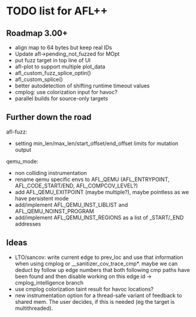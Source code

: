 # TODO list for AFL++

## Roadmap 3.00+

 - align map to 64 bytes but keep real IDs
 - Update afl->pending_not_fuzzed for MOpt
 - put fuzz target in top line of UI
 - afl-plot to support multiple plot_data
 - afl_custom_fuzz_splice_optin()
 - afl_custom_splice()
 - better autodetection of shifting runtime timeout values
 - cmplog: use colorization input for havoc?
 - parallel builds for source-only targets


## Further down the road

afl-fuzz:
 - setting min_len/max_len/start_offset/end_offset limits for mutation output

qemu_mode:
 - non colliding instrumentation
 - rename qemu specific envs to AFL_QEMU (AFL_ENTRYPOINT, AFL_CODE_START/END,
   AFL_COMPCOV_LEVEL?)
 - add AFL_QEMU_EXITPOINT (maybe multiple?), maybe pointless as we have
   persistent mode
 - add/implement AFL_QEMU_INST_LIBLIST and AFL_QEMU_NOINST_PROGRAM
 - add/implement AFL_QEMU_INST_REGIONS as a list of _START/_END addresses


## Ideas

 - LTO/sancov: write current edge to prev_loc and use that information when
   using cmplog or __sanitizer_cov_trace_cmp*. maybe we can deduct by follow
   up edge numbers that both following cmp paths have been found and then
   disable working on this edge id -> cmplog_intelligence branch
 - use cmplog colorization taint result for havoc locations?
 - new instrumentation option for a thread-safe variant of feedback to shared mem.
   The user decides, if this is needed (eg the target is multithreaded).
